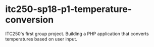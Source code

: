 # itc250-sp18-p1-temperature-conversion
ITC250's first group project. Building a PHP application that converts temperatures based on user input.
